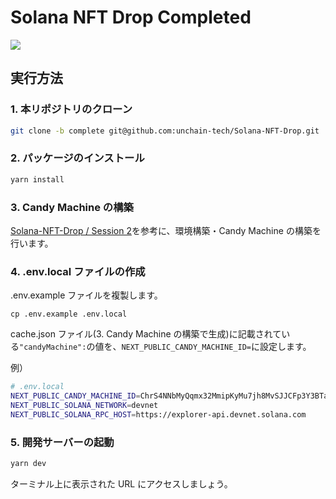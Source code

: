 # Solana NFT Drop Completed

![](https://i.imgur.com/2vEkSJ2.png)

## 実行方法

### 1. 本リポジトリのクローン

```bash
git clone -b complete git@github.com:unchain-tech/Solana-NFT-Drop.git
```

### 2. パッケージのインストール

```bash
yarn install
```

### 3. Candy Machine の構築

[Solana-NFT-Drop / Session 2](https://app.unchain.tech/learn/Solana-NFT-Drop/ja/2/1/)を参考に、環境構築・Candy Machine の構築を行います。

### 4. .env.local ファイルの作成

.env.example ファイルを複製します。

```
cp .env.example .env.local
```

cache.json ファイル(3. Candy Machine の構築で生成)に記載されている`"candyMachine":`の値を、`NEXT_PUBLIC_CANDY_MACHINE_ID=`に設定します。

例）

```bash
# .env.local
NEXT_PUBLIC_CANDY_MACHINE_ID=ChrS4NNbMyQqmx32MmipKyMu7jh8MvSJJCFp3Y3BTavn
NEXT_PUBLIC_SOLANA_NETWORK=devnet
NEXT_PUBLIC_SOLANA_RPC_HOST=https://explorer-api.devnet.solana.com
```

### 5. 開発サーバーの起動

```bash
yarn dev
```

ターミナル上に表示された URL にアクセスしましょう。
